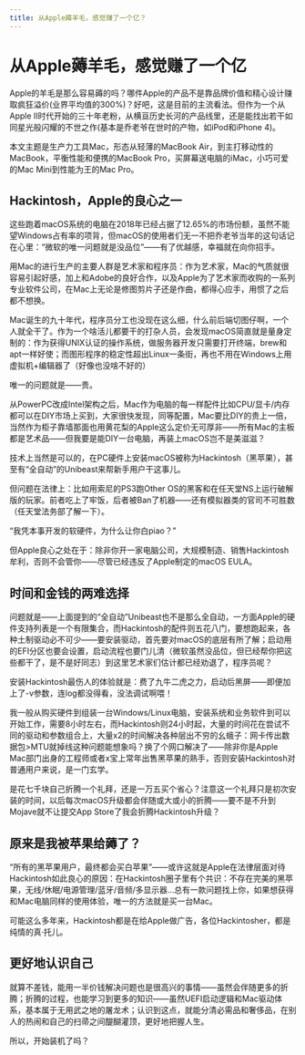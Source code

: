 ```yaml
---
title: 从Apple薅羊毛，感觉赚了一个亿？
---
```

# 从Apple薅羊毛，感觉赚了一个亿

Apple的羊毛是那么容易薅的吗？哪件Apple的产品不是靠品牌价值和精心设计赚取疯狂溢价(业界平均值的300%)？好吧，这是目前的主流看法。但作为一个从Apple II时代开始的三十年老粉，从横亘历史长河的产品线里，还是能找出若干如同星光般闪耀的不世之作(基本是乔老爷在世时的产物，如iPod和iPhone 4)。

本文主题是生产力工具Mac，形态从轻薄的MacBook Air，到主打移动性的MacBook，平衡性能和便携的MacBook Pro，买屏幕送电脑的iMac，小巧可爱的Mac Mini到性能为王的Mac Pro。


## Hackintosh，Apple的良心之一

这些跑着macOS系统的电脑在2018年已经占据了12.65%的市场份额，虽然不能望Windows占有率的项背，但macOS的使用者们无一不把乔老爷当年的这句话记在心里：“微软的唯一问题就是没品位”——有了优越感，幸福就在向你招手。

用Mac的进行生产的主要人群是艺术家和程序员：作为艺术家，Mac的气质就很容易引起好感，加上和Adobe的良好合作，以及Apple为了艺术家而收购的一系列专业软件公司，在Mac上无论是修图剪片子还是作曲，都得心应手，用惯了之后都不想换。

Mac诞生的九十年代，程序员分工也没现在这么细，什么前后端切图仔啊，一个人就全干了。作为一个啥活儿都要干的打杂人员，会发现macOS简直就是量身定制的：作为获得UNIX认证的操作系统，做服务器开发只需要打开终端，brew和apt一样好使；而图形程序的稳定性超出Linux一条街，再也不用在Windows上用虚拟机+编辑器了（好像也没啥不好的）

唯一的问题就是——贵。

从PowerPC改成Intel架构之后，Mac作为电脑的每一样配件比如CPU/显卡/内存都可以在DIY市场上买到，大家很快发现，同等配置，Mac要比DIY的贵上一倍，当然作为柜子靠墙那面也用黄花梨的Apple这么定价无可厚非——所有Mac的主板都是艺术品——但我要是能DIY一台电脑，再装上macOS岂不是美滋滋？

技术上当然是可以的，在PC硬件上安装macOS被称为Hackintosh（黑苹果），甚至有“全自动”的Unibeast来帮新手用户干这事儿。

但问题在法律上：比如用索尼的PS3跑Other OS的黑客和在任天堂NS上运行破解版的玩家。前者吃上了牢饭，后者被Ban了机器——还有模拟器类的官司不可胜数（任天堂法务部了解一下）。

“我凭本事开发的软硬件，为什么让你白piao？”

但Apple良心之处在于：除非你开一家电脑公司，大规模制造、销售Hackintosh牟利，否则不会管你——尽管已经违反了Apple制定的macOS EULA。

## 时间和金钱的两难选择

问题就是——上面提到的“全自动”Unibeast也不是那么全自动，一方面Apple的硬件支持列表是一个有限集合，而Hackintosh的配件则五花八门，要想跑起来，各种土制驱动必不可少——要安装驱动，首先要对macOS的底层有所了解；启动用的EFI分区也要会设置，启动流程也要门儿清（微软虽然没品位，但已经帮你把这些都干了，是不是好同志）到这里艺术家们估计都已经劝退了，程序员呢？

安装Hackintosh最伤人的体验就是：费了九牛二虎之力，启动后黑屏——即便加上了-v参数，连log都没得看，没法调试啊喂！

我一般从购买硬件到组装一台Windows/Linux电脑，安装系统和业务软件到可以开始工作，需要8小时左右，而Hackintosh则24小时起，大量的时间花在尝试不同的驱动和参数组合上，大量x2的时间解决各种层出不穷的幺蛾子：网卡传出数据包>MTU就掉线这种问题能想象吗？换了个网口解决了——除非你是Apple Mac部门出身的工程师或者x宝上常年出售黑苹果的熟手，否则安装Hackintosh对普通用户来说，是一门玄学。

是花七千块自己折腾一个礼拜，还是一万五买个省心？注意这一个礼拜只是初次安装的时间，以后每次macOS升级都会伴随或大或小的折腾——要不是不升到Mojave就不让提交App Store了我会折腾Hackintosh升级？

## 原来是我被苹果给薅了？

“所有的黑苹果用户，最终都会买白苹果”——或许这就是Apple在法律层面对待Hackintosh如此良心的原因：在Hackintosh圈子里有个共识：不存在完美的黑苹果，无线/休眠/电源管理/蓝牙/音频/多显示器...总有一款问题找上你，如果想获得和Mac电脑同样的使用体验，唯一的方法就是买一台Mac。

可能这么多年来，Hackintosh都是在给Apple做广告，各位Hackintosher，都是纯情的真·托儿。

## 更好地认识自己

就算不差钱，能用一半价钱解决问题也是很高兴的事情——虽然会伴随更多的折腾；折腾的过程，也能学习到更多的知识——虽然UEFI启动逻辑和Mac驱动体系，基本属于无用武之地的屠龙术；认识到这点，就能分清必需品和奢侈品，在别人的热闹和自己的扫帚之间醍醐灌顶，更好地把握人生。

所以，开始装机了吗？
